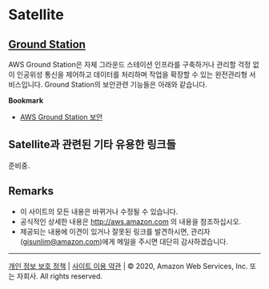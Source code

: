 # Satellite

## [Ground Station](https://aws.amazon.com/ko/ground-station/?nc2=h_m1)

AWS Ground Station은 자체 그라운드 스테이션 인프라를 구축하거나 관리할 걱정 없이 인공위성 통신을 제어하고 데이터를 처리하며 작업을 확장할 수 있는 완전관리형 서비스입니다. Ground Station의 보안관련 기능들은 아래와 같습니다.

**Bookmark**

* [AWS Ground Station 보안](https://docs.aws.amazon.com/ko_kr/ground-station/latest/ug/security.html)



 
## Satellite과 관련된 기타 유용한 링크들

준비중.


## Remarks

* 이 사이트의 모든 내용은 바뀌거나 수정될 수 있습니다.
* 공식적인 상세한 내용은 http://aws.amazon.com 의 내용을 참조하십시오.
* 제공되는 내용에 이견이 있거나 잘못된 링크를 발견하시면, 관리자(gisunlim@amazon.com)에게 메일을 주시면 대단히 감사하겠습니다.


---

[개인 정보 보호 정책](https://aws.amazon.com/privacy/?nc1=f_pr) | [사이트 이용 약관](https://aws.amazon.com/terms/?nc1=f_pr) | © 2020, Amazon Web Services, Inc. 또는 자회사. All rights reserved. 


<script type="text/javascript" src="http://www.websitegoodies.com/counter.php?id=72613&color=%23183fd8"></script>